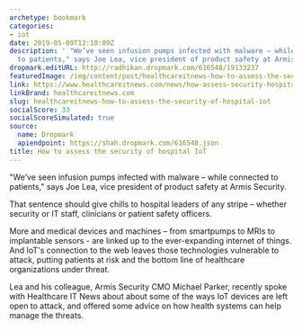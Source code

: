 ```yaml
---
archetype: bookmark
categories:
- iot
date: 2019-05-09T12:10:09Z
description: ' "We’ve seen infusion pumps infected with malware – while connected
  to patients," says Joe Lea, vice president of product safety at Armis Security.'
dropmark.editURL: http://radhikan.dropmark.com/616548/19133237
featuredImage: /img/content/post/healthcareitnews-how-to-assess-the-security-of-hospital-iot.png
link: https://www.healthcareitnews.com/news/how-assess-security-hospital-iot
linkBrand: healthcareitnews.com
slug: healthcareitnews-how-to-assess-the-security-of-hospital-iot
socialScore: 33
socialScoreSimulated: true
source:
  name: Dropmark
  apiendpoint: https://shah.dropmark.com/616548.json
title: How to assess the security of hospital IoT
---
```

 "We’ve seen infusion pumps infected with malware – while connected to patients," says Joe Lea, vice president of product safety at Armis Security.

That sentence should give chills to hospital leaders of any stripe – whether security or IT staff, clinicians or patient safety officers.

More and medical devices and machines – from smartpumps to MRIs to implantable sensors - are linked up to the ever-expanding internet of things. And IoT's connection to the web leaves those technologies vulnerable to attack, putting patients at risk and the bottom line of healthcare organizations under threat.

Lea and his colleague, Armis Security CMO Michael Parker, recently spoke with Healthcare IT News about about some of the ways IoT devices are left open to attack, and offered some advice on how health systems can help manage the threats.

